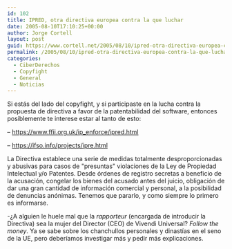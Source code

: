 ```yaml
---
id: 102
title: IPRED, otra directiva europea contra la que luchar
date: 2005-08-10T17:10:25+00:00
author: Jorge Cortell
layout: post
guid: https://www.cortell.net/2005/08/10/ipred-otra-directiva-europea-contra-la-que-luchar/
permalink: /2005/08/10/ipred-otra-directiva-europea-contra-la-que-luchar/
categories:
  - CiberDerechos
  - Copyfight
  - General
  - Noticias
---
```

Si estás del lado del copyfight, y si participaste en la lucha contra la propuesta de directiva a favor de la patentabilidad del software, entonces posiblemente te interese estar al tanto de esto:
  
– <https://www.ffii.org.uk/ip_enforce/ipred.html>
  
– <https://ifso.info/projects/ipre.html>

La Directiva establece una serie de medidas totalmente desproporcionadas y abusivas para casos de "presuntas" violaciones de la Ley de Propiedad Intelectual y/o Patentes. Desde órdenes de registro secretas a beneficio de la acusación, congelar los bienes del acusado antes del juicio, obligación de dar una gran cantidad de información comercial y personal, a la posibilidad de denuncias anónimas. Tenemos que pararlo, y como siempre lo primero es informarse.

-¿A alguien le huele mal que la _rapporteur_ (encargada de introducir la Directiva) sea la mujer del Director (CEO) de Vivendi Universal? _Follow the money_. Ya se sabe sobre los chanchullos personales y dinastí­as en el seno de la UE, pero deberí­amos investigar más y pedir más explicaciones.